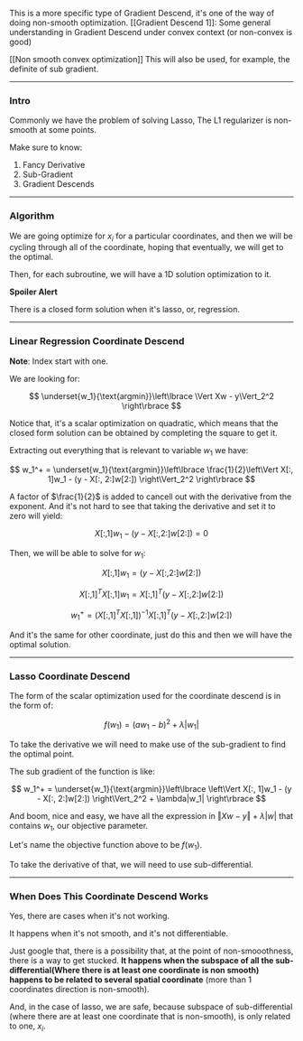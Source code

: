 This is a more specific type of Gradient Descend, it's one of the way of doing non-smooth optimization. 
[[Gradient Descend 1]]: Some general understanding in Gradient Descend under convex context (or non-convex is good)

[[Non smooth convex optimization]]
This will also be used, for example, the definite of sub gradient.

---
### **Intro**
Commonly we have the problem of solving Lasso, The L1 regularizer is non-smooth at some points. 

Make sure to know: 
1. Fancy Derivative 
2. Sub-Gradient 
3. Gradient Descends

---
### **Algorithm**

We are going optimize for $x_i$ for a particular coordinates, and then we will be cycling through all of the coordinate, hoping that eventually, we will get to the optimal. 

Then, for each subroutine, we will have a 1D solution optimization to it. 

**Spoiler Alert**

There is a closed form solution when it's lasso, or, regression. 


---
### **Linear Regression Coordinate Descend**

**Note**: Index start with one. 

We are looking for: 

$$
\underset{w_1}{\text{argmin}}\left\lbrace
    \Vert Xw  - y\Vert_2^2
\right\rbrace
$$

Notice that, it's a scalar optimization on quadratic, which means that the closed form solution can be obtained by completing the square to get it. 

Extracting out everything that is relevant to variable $w_1$ we have: 

$$
w_1^+ = \underset{w_1}{\text{argmin}}\left\lbrace
    \frac{1}{2}\left\Vert
         X[:, 1]w_1 - (y - X[:, 2:]w[2:])
    \right\Vert_2^2
\right\rbrace
$$

A factor of $\frac{1}{2}$ is added to cancell out with the derivative from the exponent. And it's not hard to see that taking the derivative and set it to zero will yield: 

$$
X[:, 1]w_1 - (y - X[:, 2:]w[2:]) = 0
$$

Then, we will be able to solve for $w_1$: 

$$
X[:, 1]w_1 = (y - X[:, 2:]w[2:]) 
$$

$$
X[:, 1]^T X[:, 1]w_1 = X[:, 1]^T(y - X[:, 2:]w[2:]) 
$$

$$
w_1^+ = (X[:, 1]^T X[:, 1])^{-1}X[:, 1]^T(y - X[:, 2:]w[2:]) 
$$

And it's the same for other coordinate, just do this and then we will have the optimal solution. 


---
### **Lasso Coordinate Descend**

The form of the scalar optimization used for the coordinate descend is in the form of: 

$$
f(w_1) = (aw_1 - b)^2 + \lambda |w_1|
$$

To take the derivative we will need to make use of the sub-gradient to find the optimal point. 

The sub gradient of the function is like: 

$$
w_1^+ = \underset{w_1}{\text{argmin}}\left\lbrace
    \left\Vert
         X[:, 1]w_1 - (y - X[:, 2:]w[2:])
    \right\Vert_2^2 + \lambda|w_1|
\right\rbrace
$$

And boom, nice and easy, we have all the expression in $\Vert Xw - y\Vert + \lambda |w|$ that contains $w_1$, our objective parameter. 

Let's name the objective function above to be $f(w_1)$. 

To take the derivative of that, we will need to use sub-differential. 


---
### **When Does This Coordinate Descend Works**

Yes, there are cases when it's not working. 

It happens when it's not smooth, and it's not differentiable. 

Just google that, there is a possibility that, at the point of non-smooothness, there is a way to get stucked. **It happens when the subspace of all the sub-differential(Where there is at least one coordinate is non smooth) happens to be related to several spatial coordinate** (more than 1 coordinates direction is non-smooth). 

And, in the case of lasso, we are safe, because subspace of sub-differential (where there are at least one coordinate that is non-smooth), is only related to one, $x_i$. 



